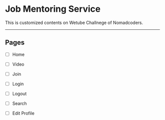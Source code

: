 # Job Mentoring Service

This is customized contents on Wetube Challnege of Nomadcoders.

---

## Pages
- [ ] Home
- [ ] Video
- [ ] Join
- [ ] Login
- [ ] Logout
- [ ] Search
- [ ] Edit Profile

